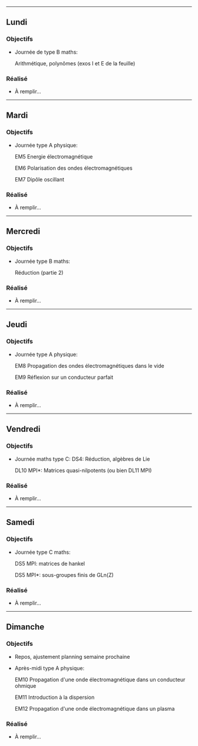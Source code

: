 
---

## Lundi

### Objectifs


- Journée de type B maths:
    
    Arithmétique, polynômes (exos I et E de la feuille)




### Réalisé
- À remplir…

---

## Mardi

### Objectifs

- Journée type A physique:

    EM5 Energie électromagnétique

    EM6 Polarisation des ondes électromagnétiques

    EM7 Dipôle oscillant

### Réalisé
- À remplir…

---

## Mercredi

### Objectifs

- Journée type B maths:

    Réduction (partie 2)


### Réalisé
- À remplir…


---

## Jeudi

### Objectifs

- Journée type A physique:

    EM8 Propagation des ondes électromagnétiques dans le vide

    EM9 Réflexion sur un conducteur parfait

### Réalisé
- À remplir…

---

## Vendredi

### Objectifs

- Journée maths type C:
    DS4: Réduction, algèbres de Lie

    DL10 MPI*: Matrices quasi-nilpotents (ou bien DL11 MPI)   


### Réalisé
- À remplir…

---

## Samedi


### Objectifs

-  Journée type C maths:

    DS5 MPI: matrices de hankel

    DS5 MPI*: sous-groupes finis de GLn(Z)

### Réalisé
- À remplir…

---

## Dimanche

### Objectifs

- Repos, ajustement planning semaine prochaine

- Après-midi type A physique:

    EM10 Propagation d'une onde électromagnétique dans un conducteur ohmique

    EM11 Introduction à la dispersion

    EM12 Propagation d'une onde électromagnétique dans un plasma


### Réalisé
- À remplir…
